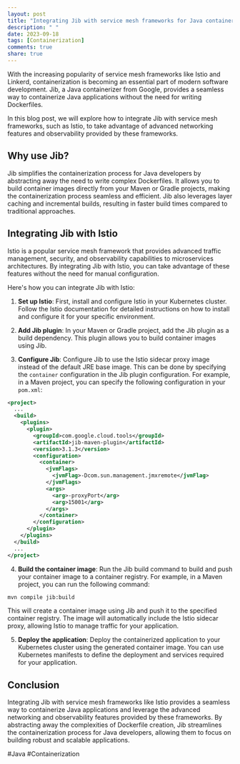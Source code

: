 ```yaml
---
layout: post
title: "Integrating Jib with service mesh frameworks for Java containerization"
description: " "
date: 2023-09-18
tags: [Containerization]
comments: true
share: true
---
```


With the increasing popularity of service mesh frameworks like Istio and Linkerd, containerization is becoming an essential part of modern software development. Jib, a Java containerizer from Google, provides a seamless way to containerize Java applications without the need for writing Dockerfiles.

In this blog post, we will explore how to integrate Jib with service mesh frameworks, such as Istio, to take advantage of advanced networking features and observability provided by these frameworks.

## Why use Jib?

Jib simplifies the containerization process for Java developers by abstracting away the need to write complex Dockerfiles. It allows you to build container images directly from your Maven or Gradle projects, making the containerization process seamless and efficient. Jib also leverages layer caching and incremental builds, resulting in faster build times compared to traditional approaches.

## Integrating Jib with Istio

Istio is a popular service mesh framework that provides advanced traffic management, security, and observability capabilities to microservices architectures. By integrating Jib with Istio, you can take advantage of these features without the need for manual configuration.

Here's how you can integrate Jib with Istio:

1. **Set up Istio**: First, install and configure Istio in your Kubernetes cluster. Follow the Istio documentation for detailed instructions on how to install and configure it for your specific environment.

2. **Add Jib plugin**: In your Maven or Gradle project, add the Jib plugin as a build dependency. This plugin allows you to build container images using Jib.

3. **Configure Jib**: Configure Jib to use the Istio sidecar proxy image instead of the default JRE base image. This can be done by specifying the `container` configuration in the Jib plugin configuration. For example, in a Maven project, you can specify the following configuration in your `pom.xml`:

```xml
<project>
  ...
  <build>
    <plugins>
      <plugin>
        <groupId>com.google.cloud.tools</groupId>
        <artifactId>jib-maven-plugin</artifactId>
        <version>3.1.3</version>
        <configuration>
          <container>
            <jvmFlags>
              <jvmFlag>-Dcom.sun.management.jmxremote</jvmFlag>
            </jvmFlags>
            <args>
              <arg>-proxyPort</arg>
              <arg>15001</arg>
            </args>
          </container>
        </configuration>
      </plugin>
    </plugins>
  </build>
  ...
</project>
```

4. **Build the container image**: Run the Jib build command to build and push your container image to a container registry. For example, in a Maven project, you can run the following command:

```bash
mvn compile jib:build
```

This will create a container image using Jib and push it to the specified container registry. The image will automatically include the Istio sidecar proxy, allowing Istio to manage traffic for your application.

5. **Deploy the application**: Deploy the containerized application to your Kubernetes cluster using the generated container image. You can use Kubernetes manifests to define the deployment and services required for your application.

## Conclusion

Integrating Jib with service mesh frameworks like Istio provides a seamless way to containerize Java applications and leverage the advanced networking and observability features provided by these frameworks. By abstracting away the complexities of Dockerfile creation, Jib streamlines the containerization process for Java developers, allowing them to focus on building robust and scalable applications.

#Java #Containerization